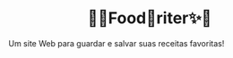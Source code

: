 <div align = "center">
  <h1>🍨✨Food🥨riter✨🍨</h1>
</div> 
<p>Um site Web para guardar e salvar suas receitas favoritas!</p>
